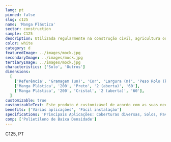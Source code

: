 ```yaml
---
lang: pt
pinned: false
slug: c125
name: 'Manga Plástica'
sector: construction
sample: C125
description: Utilizada regularmente na construção civil, agricultura ou jardinagem. A manga plástica pode ser aplicada como resguardo de paredes, ou para tapar produtos que se querem secos e protegidos das humidades ou, ainda, em pavimentos.
color: white
category: d
featuredImage: ../images/mock.jpg
secondaryImage: ../images/mock.jpg
tertiaryImage: ../images/mock.jpg
characteristics: ['Solo', 'Outros']
dimensions:
  [
    ['Referência', 'Gramagem (un)', 'Cor', 'Largura (m)', 'Peso Rolo (kg)'],
    ['Manga Plástica', '200', 'Preto', '2 (aberta)', '60'],
    ['Manga Plástica', '200', 'Cristal', '2 (aberta)', '60'],
  ]
customizable: true
customizableText: Este produto é customizável de acordo com as suas necessidades. Contacte-nos para mais informações.
benefits: ['Várias aplicações', 'Fácil instalação']
specifications: 'Principais Aplicações: Coberturas diversas, Solos, Pavimentos, Proteção'
comp: ['Polietileno de Baixa Densidade']
---
```


C125, PT
